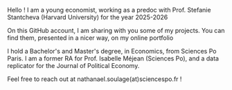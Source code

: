 Hello ! I am a young economist, working as a predoc with Prof. Stefanie Stantcheva (Harvard University) for the year 2025-2026

On this GitHub account, I am sharing with you some of my projects. You can find them, presented in a nicer way, on my online portfolio

I hold a Bachelor's and Master's degree, in Economics, from Sciences Po Paris. I am a former RA for Prof. Isabelle Méjean (Sciences Po), and a data replicator for the Journal of Political Economy. 

Feel free to reach out at nathanael.soulage(at)sciencespo.fr ! 
<!---
NathanaelSoulage/NathanaelSoulage is a ✨ special ✨ repository because its `README.md` (this file) appears on your GitHub profile.
You can click the Preview link to take a look at your changes.
--->
